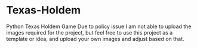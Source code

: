# Texas-Holdem
Python Texas Holdem Game
Due to policy issue I am not able to upload the images required for the project, but feel free to use this project as a template or idea, and upload your own images and adjust based on that.
